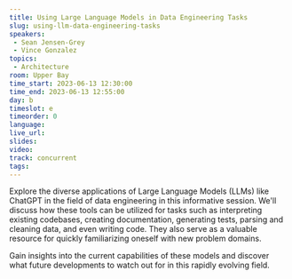 ```yaml
---
title: Using Large Language Models in Data Engineering Tasks
slug: using-llm-data-engineering-tasks
speakers:
 - Sean Jensen-Grey
 - Vince Gonzalez
topics:
 - Architecture
room: Upper Bay
time_start: 2023-06-13 12:30:00
time_end: 2023-06-13 12:55:00
day: b
timeslot: e
timeorder: 0
language: 
live_url: 
slides: 
video: 
track: concurrent
tags:
---
```


Explore the diverse applications of Large Language Models (LLMs) like ChatGPT in the field of data engineering in this informative session. We'll discuss how these tools can be utilized for tasks such as interpreting existing codebases, creating documentation, generating tests, parsing and cleaning data, and even writing code. They also serve as a valuable resource for quickly familiarizing oneself with new problem domains.

Gain insights into the current capabilities of these models and discover what future developments to watch out for in this rapidly evolving field. 
 